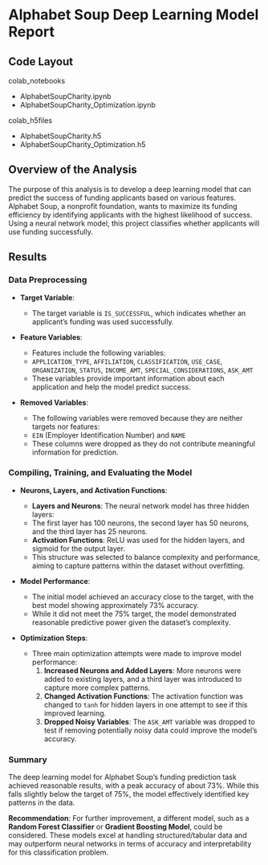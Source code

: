 # Alphabet Soup Deep Learning Model Report

## Code Layout
colab_notebooks
  - AlphabetSoupCharity.ipynb
  - AlphabetSoupCharity_Optimization.ipynb

colab_h5files
  - AlphabetSoupCharity.h5
  - AlphabetSoupCharity_Optimization.h5


## Overview of the Analysis

The purpose of this analysis is to develop a deep learning model that can predict the success of funding applicants based on various features. Alphabet Soup, a nonprofit foundation, wants to maximize its funding efficiency by identifying applicants with the highest likelihood of success. Using a neural network model, this project classifies whether applicants will use funding successfully.

## Results

### Data Preprocessing

- **Target Variable**:
  - The target variable is `IS_SUCCESSFUL`, which indicates whether an applicant’s funding was used successfully.

- **Feature Variables**:
  - Features include the following variables:
  - `APPLICATION_TYPE`, `AFFILIATION`, `CLASSIFICATION`, `USE_CASE`, `ORGANIZATION`, `STATUS`, `INCOME_AMT`, `SPECIAL_CONSIDERATIONS`, `ASK_AMT`
  - These variables provide important information about each application and help the model predict success.

- **Removed Variables**:
  - The following variables were removed because they are neither targets nor features:
  - `EIN` (Employer Identification Number) and `NAME`
  - These columns were dropped as they do not contribute meaningful information for prediction.

### Compiling, Training, and Evaluating the Model

- **Neurons, Layers, and Activation Functions**:
  - **Layers and Neurons**: The neural network model has three hidden layers:
  - The first layer has 100 neurons, the second layer has 50 neurons, and the third layer has 25 neurons.
  - **Activation Functions**: ReLU was used for the hidden layers, and sigmoid for the output layer.
  - This structure was selected to balance complexity and performance, aiming to capture patterns within the dataset without overfitting.

- **Model Performance**:
  - The initial model achieved an accuracy close to the target, with the best model showing approximately 73% accuracy.
  - While it did not meet the 75% target, the model demonstrated reasonable predictive power given the dataset’s complexity.

- **Optimization Steps**:
  - Three main optimization attempts were made to improve model performance:
    1. **Increased Neurons and Added Layers**: More neurons were added to existing layers, and a third layer was introduced to capture more complex patterns.
    2. **Changed Activation Functions**: The activation function was changed to `tanh` for hidden layers in one attempt to see if this improved learning.
    3. **Dropped Noisy Variables**: The `ASK_AMT` variable was dropped to test if removing potentially noisy data could improve the model’s accuracy.

### Summary

The deep learning model for Alphabet Soup’s funding prediction task achieved reasonable results, with a peak accuracy of about 73%. While this falls slightly below the target of 75%, the model effectively identified key patterns in the data.

**Recommendation**:
For further improvement, a different model, such as a **Random Forest Classifier** or **Gradient Boosting Model**, could be considered. These models excel at handling structured/tabular data and may outperform neural networks in terms of accuracy and interpretability for this classification problem.
